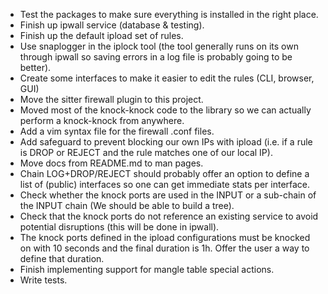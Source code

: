 
* Test the packages to make sure everything is installed in the right place.
* Finish up ipwall service (database & testing).
* Finish up the default ipload set of rules.
* Use snaplogger in the iplock tool (the tool generally runs on its own through ipwall so saving errors in a log file is probably going to be better).
* Create some interfaces to make it easier to edit the rules (CLI, browser, GUI)
* Move the sitter firewall plugin to this project.
* Moved most of the knock-knock code to the library so we can actually perform a knock-knock from anywhere.
* Add a vim syntax file for the firewall .conf files.
* Add safeguard to prevent blocking our own IPs with ipload (i.e. if a rule is DROP or REJECT and the rule matches one of our local IP).
* Move docs from README.md to man pages.
* Chain LOG+DROP/REJECT should probably offer an option to define a list of (public) interfaces so one can get immediate stats per interface.
* Check whether the knock ports are used in the INPUT or a sub-chain of the INPUT chain (We should be able to build a tree).
* Check that the knock ports do not reference an existing service to avoid potential disruptions (this will be done in ipwall).
* The knock ports defined in the ipload configurations must be knocked on with 10 seconds and the final duration is 1h. Offer the user a way to define that duration.
* Finish implementing support for mangle table special actions.
* Write tests.

